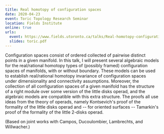 ```yaml
---
title: Real homotopy of configuration spaces
date: 2020-04-23
event: Toric Topology Research Seminar
location: Fields Institute
online: true
urls:
  event: https://www.fields.utoronto.ca/talks/Real-homotopy-configuration-spaces
  slides: toric.pdf
---
```


Configuration spaces consist of ordered collected of pairwise distinct points in a given manifold. In this talk, I will present several algebraic models for the real/rational homotopy types of (possibly framed) configuration spaces of manifolds, with or without boundary. These models can be used to establish real/rational homotopy invariance of configuration spaces under dimensionality and connectivity assumptions. Moreover, the collection of all configuration spaces of a given manifold has the structure of a right module over some version of the little disks operad, and the algebraic models are compatible with this extra structure. The proofs all use ideas from the theory of operads, namely Kontsevich's proof of the formality of the little disks operad and -- for oriented surfaces -- Tamarkin's proof of the formality of the little 2-disks operad.

(Based on joint works with Campos, Ducoulombier, Lambrechts, and Willwacher.)
